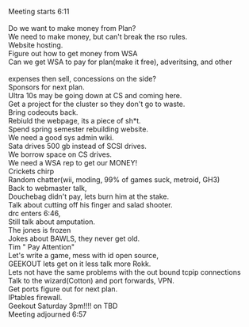Meeting starts 6:11<br />
<br />
Do we want to make money from Plan?<br />
We need to make money, but can't break the rso rules.<br />
Website hosting.<br />
Figure out how to get money from WSA<br />
Can we get WSA to pay for plan(make it free), adveritsing, and other <br />
<br />
expenses then sell, concessions on the side?<br />
Sponsors for next plan.<br />
Ultra 10s may be going down at CS and coming here.<br />
Get a project for the cluster so they don't go to waste.<br />
Bring codeouts back.<br />
Rebiuld the webpage, its a piece of sh*t.<br />
Spend spring semester rebuilding website.<br />
We need a good sys admin wiki.<br />
Sata drives 500 gb instead of SCSI drives.<br />
We borrow space on CS drives.<br />
We need a WSA rep to get our MONEY!<br />
Crickets chirp<br />
Random chatter(wii, moding, 99% of games suck, metroid, GH3)<br />
Back to webmaster talk, <br />
Douchebag didn't pay, lets burn him at the stake.<br />
Talk about cutting off his finger and salad shooter.<br />
drc enters 6:46,<br />
Still talk about amputation.<br />
The jones is frozen<br />
Jokes about BAWLS, they never get old.<br />
Tim " Pay Attention"<br />
Let's write a game, mess with id open source,<br />
GEEKOUT lets get on it less talk more Rokk.<br />
Lets not have the same problems with the out bound tcpip connections<br />
Talk to the wizard(Cotton) and port forwards, VPN.<br />
Get ports figure out for next plan.<br />
IPtables firewall.<br />
Geekout Saturday 3pm!!!! on TBD<br />
Meeting adjourned 6:57
